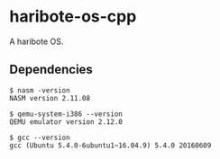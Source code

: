 # haribote-os-cpp
A haribote OS.


## Dependencies
```
$ nasm -version
NASM version 2.11.08

$ qemu-system-i386 --version
QEMU emulator version 2.12.0

$ gcc --version
gcc (Ubuntu 5.4.0-6ubuntu1~16.04.9) 5.4.0 20160609
```
